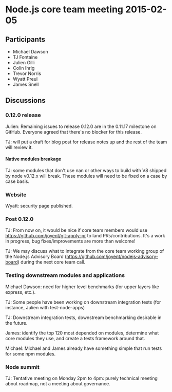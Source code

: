 # Node.js core team meeting 2015-02-05

## Participants

* Michael Dawson
* TJ Fontaine
* Julien Gilli
* Colin Ihrig
* Trevor Norris
* Wyatt Preul
* James Snell

## Discussions

### 0.12.0 release

Julien: Remaining issues to release 0.12.0 are in the 0.11.17 milestone on GitHub.
Everyone agreed that there's no blocker for this release.

TJ: will put a draft for blog post for release notes up and the rest of the team will review it.

#### Native modules breakage

TJ: some modules that don't use nan or other ways to build with V8 shipped by
node v0.12.x will break. These modules will need to be fixed on a case by case
basis.

### Website

Wyatt: security page published.

### Post 0.12.0

TJ: From now on, it would be nice if core team members would use
https://github.com/joyent/git-apply-pr to land PRs/contributions. It's a work
in progress, bug fixes/improvements are more than welcome!

TJ: We may discuss what to integrate from the core team working group of the
Node.js Advisory Board (https://github.com/joyent/nodejs-advisory-board)
during the next core team call.

### Testing downstream modules and applications

Michael Dawson: need for higher level benchmarks (for upper layers like
express, etc.).

TJ: Some people have been working on downstream integration tests (for
instance, Julien with test-node-apps)

TJ: Downstream integration tests, downstream benchmarking desirable in the
future.

James: identify the top 120 most depended on modules, determine what core
modules they use, and create a tests framework around that.

Michael: Michael and James already have something simple that run tests for
some npm modules.

### Node summit

TJ: Tentative meeting on Monday 2pm to 4pm: purely technical meeting about
roadmap, not a meeting about governance.
